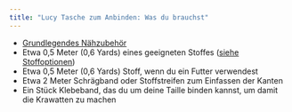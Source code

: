 ```yaml
---
title: "Lucy Tasche zum Anbinden: Was du brauchst"
---
```


- [Grundlegendes Nähzubehör](/docs/sewing/basic-sewing-supplies)
- Etwa 0,5 Meter (0,6 Yards) eines geeigneten Stoffes ([siehe Stoffoptionen](/docs/designs/lucy/fabric))
- Etwa 0,5 Meter (0,6 Yards) Stoff, wenn du ein Futter verwendest
- Etwa 2 Meter Schrägband oder Stoffstreifen zum Einfassen der Kanten
- Ein Stück Klebeband, das du um deine Taille binden kannst, um damit die Krawatten zu machen
